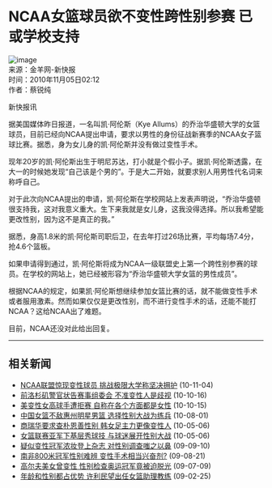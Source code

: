 # NCAA女篮球员欲不变性跨性别参赛 已或学校支持

![image](https://photocdn.sohu.com/20070628/Img250815826.gif)  
来源：金羊网-新快报  
时间：2010年11月05日02:12  
作者：蔡锐纯

新快报讯

据美国媒体昨日报道，一名叫凯·阿伦斯（Kye Allums）的乔治华盛顿大学的女篮球员，目前已经向NCAA提出申请，要求以男性的身份征战新赛季的NCAA女子篮球比赛。据悉，身为女儿身的凯·阿伦斯并没有做过变性手术。

现年20岁的凯·阿伦斯出生于明尼苏达，打小就是个假小子。据凯·阿伦斯透露，在大一的时候她发现“自己该是个男的”。于是大二开始，就要求别人用男性代名词来称呼自己。

对于此次向NCAA提出的申请，凯·阿伦斯在学校网站上发表声明说，“乔治华盛顿很支持我，这对我意义重大。生下来我就是女儿身，这我没得选择。所以我希望能更改性别，因为这不是真正的我。”

据悉，身高1.8米的凯·阿伦斯司职后卫，在去年打过26场比赛，平均每场7.4分，抢4.6个篮板。

如果申请得到通过，凯·阿伦斯将成为NCAA一级联盟史上第一个跨性别参赛的球员。在学校的网站上，她已经被形容为“乔治华盛顿大学女篮的男性成员”。

根据NCAA的规定，如果凯·阿伦斯想继续参加女篮比赛的话，就不能做变性手术或者服用激素。然而如果仅仅是更改性别，而不进行变性手术的话，还能不能打NCAA？这给NCAA出了难题。

目前，NCAA还没对此给出回复。

---

## 相关新闻
- [NCAA联盟惊现变性球员 挑战极限大学称坚决拥护](https://sports.sohu.com/20101104/n277082146.shtml) (10-11-04)
- [前洛杉矶警官状告赛事组委会 不准变性人是歧视](https://sports.sohu.com/20101016/n275783883.shtml) (10-10-16)
- [美变性女高球手遭拒赛 自称在各个方面都是女性](https://sports.sohu.com/20101015/n275769256.shtml) (10-10-15)
- [中国女篮不敌惠州明星男篮 选择性别大战为练兵](https://sports.sohu.com/20100801/n273903761.shtml) (10-08-01)
- [商瑞华要求查朴恩善性别 韩女足主力更像变性人](https://sports.sohu.com/20100506/n271959236.shtml) (10-05-06)
- [女篮联赛亚军下基层秀球技 与球迷展开性别大战](https://sports.sohu.com/20100506/n271943882.shtml) (10-05-06)
- [疑似变性冠军浓妆登上杂志 对性别调查嗤之以鼻](https://sports.sohu.com/20090910/n266613803.shtml) (09-09-10)
- [南非800米冠军性别难辨 变性手术相当兴奋剂?](https://sports.sohu.com/20090821/n266128041.shtml) (09-08-21)
- [高尔夫美女曾变性 性别检查奥运冠军竟被迫脱光](https://sports.sohu.com/20090709/n265095018.shtml) (09-07-09)
- [年龄和性别都占优势 许利民望出任女篮助理教练](https://sports.sohu.com/20090225/n262464561.shtml) (09-02-25)